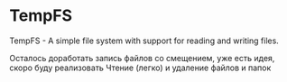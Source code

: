 # TempFS
TempFS - A simple file system with support for reading and writing files.

Осталось доработать запись файлов со смещением, уже есть идея, скоро буду реализовать
Чтение (легко) и удаление файлов и папок
